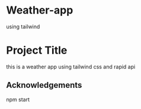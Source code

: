 # Weather-app
using tailwind 

# Project Title

this is a weather app using tailwind css and rapid api
## Acknowledgements

 npm start

